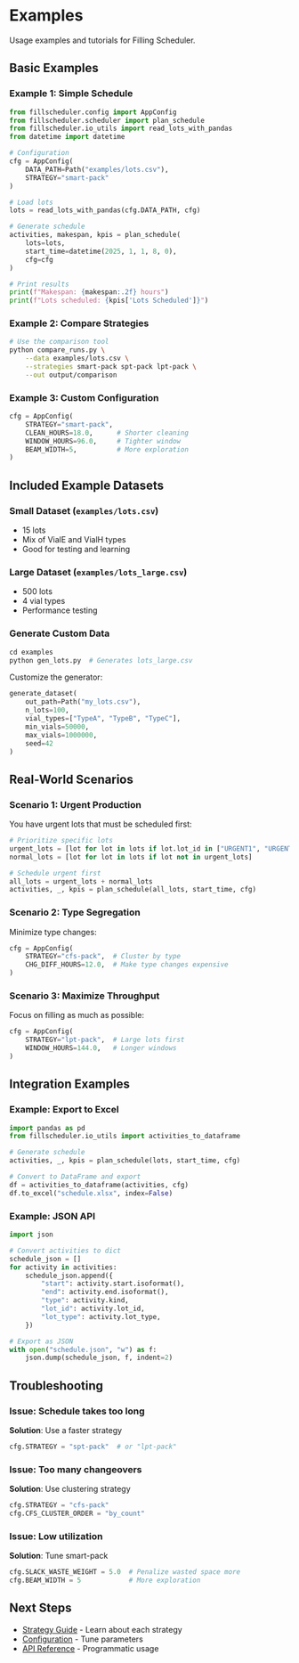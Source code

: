 # Examples

Usage examples and tutorials for Filling Scheduler.

## Basic Examples

### Example 1: Simple Schedule

```python
from fillscheduler.config import AppConfig
from fillscheduler.scheduler import plan_schedule
from fillscheduler.io_utils import read_lots_with_pandas
from datetime import datetime

# Configuration
cfg = AppConfig(
    DATA_PATH=Path("examples/lots.csv"),
    STRATEGY="smart-pack"
)

# Load lots
lots = read_lots_with_pandas(cfg.DATA_PATH, cfg)

# Generate schedule
activities, makespan, kpis = plan_schedule(
    lots=lots,
    start_time=datetime(2025, 1, 1, 8, 0),
    cfg=cfg
)

# Print results
print(f"Makespan: {makespan:.2f} hours")
print(f"Lots scheduled: {kpis['Lots Scheduled']}")
```

### Example 2: Compare Strategies

```bash
# Use the comparison tool
python compare_runs.py \
    --data examples/lots.csv \
    --strategies smart-pack spt-pack lpt-pack \
    --out output/comparison
```

### Example 3: Custom Configuration

```python
cfg = AppConfig(
    STRATEGY="smart-pack",
    CLEAN_HOURS=18.0,      # Shorter cleaning
    WINDOW_HOURS=96.0,     # Tighter window
    BEAM_WIDTH=5,          # More exploration
)
```

## Included Example Datasets

### Small Dataset (`examples/lots.csv`)
- 15 lots
- Mix of VialE and VialH types
- Good for testing and learning

### Large Dataset (`examples/lots_large.csv`)
- 500 lots
- 4 vial types
- Performance testing

### Generate Custom Data

```python
cd examples
python gen_lots.py  # Generates lots_large.csv
```

Customize the generator:

```python
generate_dataset(
    out_path=Path("my_lots.csv"),
    n_lots=100,
    vial_types=["TypeA", "TypeB", "TypeC"],
    min_vials=50000,
    max_vials=1000000,
    seed=42
)
```

## Real-World Scenarios

### Scenario 1: Urgent Production

You have urgent lots that must be scheduled first:

```python
# Prioritize specific lots
urgent_lots = [lot for lot in lots if lot.lot_id in ["URGENT1", "URGENT2"]]
normal_lots = [lot for lot in lots if lot not in urgent_lots]

# Schedule urgent first
all_lots = urgent_lots + normal_lots
activities, _, kpis = plan_schedule(all_lots, start_time, cfg)
```

### Scenario 2: Type Segregation

Minimize type changes:

```python
cfg = AppConfig(
    STRATEGY="cfs-pack",  # Cluster by type
    CHG_DIFF_HOURS=12.0,  # Make type changes expensive
)
```

### Scenario 3: Maximize Throughput

Focus on filling as much as possible:

```python
cfg = AppConfig(
    STRATEGY="lpt-pack",  # Large lots first
    WINDOW_HOURS=144.0,   # Longer windows
)
```

## Integration Examples

### Example: Export to Excel

```python
import pandas as pd
from fillscheduler.io_utils import activities_to_dataframe

# Generate schedule
activities, _, kpis = plan_schedule(lots, start_time, cfg)

# Convert to DataFrame and export
df = activities_to_dataframe(activities, cfg)
df.to_excel("schedule.xlsx", index=False)
```

### Example: JSON API

```python
import json

# Convert activities to dict
schedule_json = []
for activity in activities:
    schedule_json.append({
        "start": activity.start.isoformat(),
        "end": activity.end.isoformat(),
        "type": activity.kind,
        "lot_id": activity.lot_id,
        "lot_type": activity.lot_type,
    })

# Export as JSON
with open("schedule.json", "w") as f:
    json.dump(schedule_json, f, indent=2)
```

## Troubleshooting

### Issue: Schedule takes too long

**Solution**: Use a faster strategy
```python
cfg.STRATEGY = "spt-pack"  # or "lpt-pack"
```

### Issue: Too many changeovers

**Solution**: Use clustering strategy
```python
cfg.STRATEGY = "cfs-pack"
cfg.CFS_CLUSTER_ORDER = "by_count"
```

### Issue: Low utilization

**Solution**: Tune smart-pack
```python
cfg.SLACK_WASTE_WEIGHT = 5.0  # Penalize wasted space more
cfg.BEAM_WIDTH = 5            # More exploration
```

## Next Steps

- [Strategy Guide](strategies.md) - Learn about each strategy
- [Configuration](configuration.md) - Tune parameters
- [API Reference](api_reference.md) - Programmatic usage
